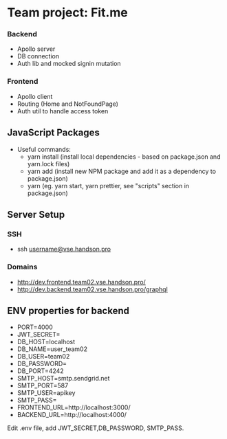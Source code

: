 # Team project: Fit.me 

### Backend

- Apollo server
- DB connection
- Auth lib and mocked signin mutation

### Frontend

- Apollo client
- Routing (Home and NotFoundPage)
- Auth util to handle access token

## JavaScript Packages

- Useful commands:
  - yarn install (install local dependencies - based on package.json and yarn.lock files)
  - yarn add <package-name> (install new NPM package and add it as a dependency to package.json)
  - yarn <script-name> (eg. yarn start, yarn prettier, see "scripts" section in package.json)
  
## Server Setup
### SSH 

- ssh username@vse.handson.pro

### Domains

- http://dev.frontend.team02.vse.handson.pro/
- http://dev.backend.team02.vse.handson.pro/graphql

## ENV properties for backend
- PORT=4000
- JWT_SECRET=
- DB_HOST=localhost
- DB_NAME=user_team02
- DB_USER=team02
- DB_PASSWORD=
- DB_PORT=4242
- SMTP_HOST=smtp.sendgrid.net
- SMTP_PORT=587
- SMTP_USER=apikey
- SMTP_PASS=
- FRONTEND_URL=http://localhost:3000/
- BACKEND_URL=http://localhost:4000/

Edit .env file, add JWT_SECRET,DB_PASSWORD, SMTP_PASS.


